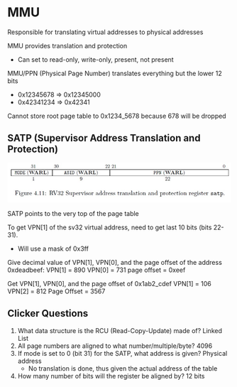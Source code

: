 # MMU

Responsible for translating virtual addresses to physical addresses

MMU provides translation and protection

- Can set to read-only, write-only, present, not present

MMU/PPN (Physical Page Number) translates everything but the lower 12 bits

- 0x12345678 => 0x12345000
- 0x42341234 => 0x42341

Cannot store root page table to 0x1234_5678 because 678 will be dropped

## SATP (Supervisor Address Translation and Protection)

![](Images/sv32_satp_register.jpg)

SATP points to the very top of the page table

To get VPN[1] of the sv32 virtual address, need to get last 10 bits (bits 22-31).
- Will use a mask of 0x3ff

Give decimal value of VPN[1], VPN[0], and the page offset of the address 0xdeadbeef:
VPN[1] = 890
VPN[0] = 731
page offset = 0xeef

Get VPN[1], VPN[0], and the page offset of 0x1ab2_cdef
VPN[1] = 106
VPN[2] = 812
Page Offset = 3567


## Clicker Questions

1) What data structure is the RCU (Read-Copy-Update) made of? Linked List
2) All page numbers are aligned to what number/multiple/byte? 4096
3) If mode is set to 0 (bit 31) for the SATP, what address is given? Physical address
    - No translation is done, thus given the actual address of the table
4) How many number of bits will the register be aligned by? 12 bits